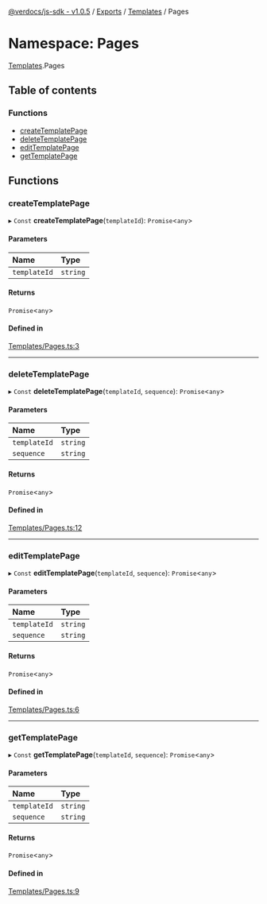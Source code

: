 [@verdocs/js-sdk - v1.0.5](../README.md) / [Exports](../modules.md) / [Templates](Templates.md) / Pages

# Namespace: Pages

[Templates](Templates.md).Pages

## Table of contents

### Functions

- [createTemplatePage](Templates.Pages.md#createtemplatepage)
- [deleteTemplatePage](Templates.Pages.md#deletetemplatepage)
- [editTemplatePage](Templates.Pages.md#edittemplatepage)
- [getTemplatePage](Templates.Pages.md#gettemplatepage)

## Functions

### createTemplatePage

▸ `Const` **createTemplatePage**(`templateId`): `Promise`<`any`\>

#### Parameters

| Name | Type |
| :------ | :------ |
| `templateId` | `string` |

#### Returns

`Promise`<`any`\>

#### Defined in

[Templates/Pages.ts:3](https://github.com/Verdocs/js-sdk/blob/main/src/Templates/Pages.ts#L3)

___

### deleteTemplatePage

▸ `Const` **deleteTemplatePage**(`templateId`, `sequence`): `Promise`<`any`\>

#### Parameters

| Name | Type |
| :------ | :------ |
| `templateId` | `string` |
| `sequence` | `string` |

#### Returns

`Promise`<`any`\>

#### Defined in

[Templates/Pages.ts:12](https://github.com/Verdocs/js-sdk/blob/main/src/Templates/Pages.ts#L12)

___

### editTemplatePage

▸ `Const` **editTemplatePage**(`templateId`, `sequence`): `Promise`<`any`\>

#### Parameters

| Name | Type |
| :------ | :------ |
| `templateId` | `string` |
| `sequence` | `string` |

#### Returns

`Promise`<`any`\>

#### Defined in

[Templates/Pages.ts:6](https://github.com/Verdocs/js-sdk/blob/main/src/Templates/Pages.ts#L6)

___

### getTemplatePage

▸ `Const` **getTemplatePage**(`templateId`, `sequence`): `Promise`<`any`\>

#### Parameters

| Name | Type |
| :------ | :------ |
| `templateId` | `string` |
| `sequence` | `string` |

#### Returns

`Promise`<`any`\>

#### Defined in

[Templates/Pages.ts:9](https://github.com/Verdocs/js-sdk/blob/main/src/Templates/Pages.ts#L9)
